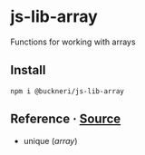 # js-lib-array

Functions for working with arrays

## Install

```
npm i @buckneri/js-lib-array
```

## Reference · [Source](https://github.com/ibuckner/js-lib/blob/master/packages/js-lib-array/src/js-lib-array.ts)

* unique (*array*) 
